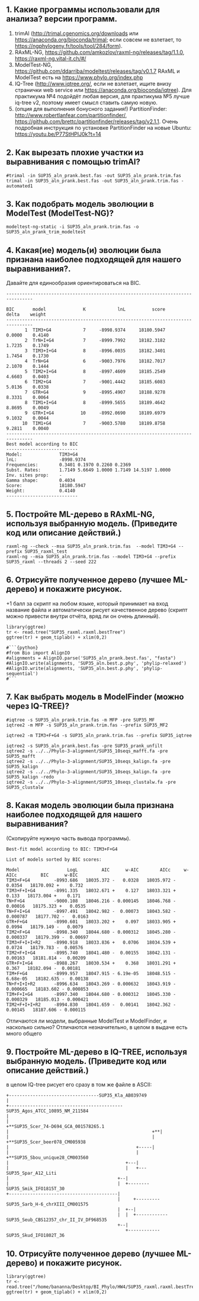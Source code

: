 ## 1. Какие программы использовали для анализа? версии программ.

1. trimAl (http://trimal.cgenomics.org/downloads или https://anaconda.org/bioconda/trimal; если совсем не взлетает,
то https://ngphylogeny.fr/tools/tool/284/form).
2. RAxML-NG, https://github.com/amkozlov/raxml-ng/releases/tag/1.1.0, https://raxml-ng.vital-it.ch/#/
3. ModelTest-NG, https://github.com/ddarriba/modeltest/releases/tag/v0.1.7
RAxML
и ModelTest есть на https://www.phylo.org/index.php
4. IQ-Tree (http://www.iqtree.org/, если не взлетает, ищите внизу
странички web service или https://anaconda.org/bioconda/iqtree). Для практикума
№4 подойдёт любая версия, для практикума
№5 лучше iq-tree v2, поэтому имеет смысл ставить
самую новую.
5. (опция для выполнения бонусного
задания!) PartitionFinder: http://www.robertlanfear.com/partitionfinder/, https://github.com/brettc/partitionfinder/releases/tag/v2.1.1.
Очень подробная
инструкция по установке PartitionFinder на новые Ubuntu:
https://youtu.be/P77StHPIJ0k?t=14


## 2. Как вырезать плохие участки из выравнивания с помощью trimAl?
```
#trimal -in SUP35_aln_prank.best.fas -out SUP35_aln_prank.trim.fas
trimal -in SUP35_aln_prank.best.fas -out SUP35_aln_prank.trim.fas -automated1
```
## 3. Как подобрать модель эволюции в ModelTest (ModelTest-NG)?

```
modeltest-ng-static -i SUP35_aln_prank.trim.fas -o SUP35_aln_prank_trim_modeltest
```

## 4. Какая(ие) модель(и) эволюции была признана наиболее подходящей для нашего выравнивания?.
Давайте для единообразия ориентироваться на BIC.
```
--------------------------------------------------------------------------------

BIC       model              K            lnL          score          delta    weight
--------------------------------------------------------------------------------
       1  TIM3+G4            7     -8998.9374     18180.5947         0.0000    0.4140
       2  TrN+I+G4           7     -8999.7992     18182.3182         1.7235    0.1749
       3  TIM3+I+G4          8     -8996.0035     18182.3401         1.7454    0.1730
       4  TrN+G4             6     -9003.7976     18182.7017         2.1070    0.1444
       5  TIM2+I+G4          8     -8997.4609     18185.2549         4.6603    0.0403
       6  TIM2+G4            7     -9001.4442     18185.6083         5.0136    0.0338
       7  GTR+G4             9     -8995.4907     18188.9278         8.3331    0.0064
       8  TIM1+I+G4          8     -8999.5655     18189.4642         8.8695    0.0049
       9  GTR+I+G4          10     -8992.0690     18189.6979         9.1032    0.0044
      10  TIM1+G4            7     -9003.5780     18189.8758         9.2811    0.0040
--------------------------------------------------------------------------------
Best model according to BIC
---------------------------
Model:              TIM3+G4
lnL:                -8998.9374
Frequencies:        0.3401 0.1970 0.2260 0.2369
Subst. Rates:       1.7149 5.6649 1.0000 1.7149 14.5197 1.0000 
Inv. sites prop:    -
Gamma shape:        0.4034
Score:              18180.5947
Weight:             0.4140
---------------------------
```
## 5. Постройте ML-дерево в RAxML-NG, используя выбранную модель. (Приведите код или описание действий.)

```
raxml-ng --check --msa SUP35_aln_prank.trim.fas  --model TIM3+G4 --prefix SUP35_raxml_test
raxml-ng --msa SUP35_aln_prank.trim.fas --model TIM3+G4 --prefix SUP35_raxml --threads 2 --seed 222 
```
## 6. Отрисуйте полученное дерево (лучшее ML-дерево) и покажите рисунок.
+1 балл за скрипт на любом языке, который принимает на вход название файла и автоматически рисует качественное дерево (скрипт можно привести внутри отчёта, вряд ли он очень длинный).

```{r}
library(ggtree)
tr <- read.tree("SUP35_raxml.raxml.bestTree")
ggtree(tr) + geom_tiplab() + xlim(0,2)
```
```
#```{python}
#from Bio import AlignIO
#alignments = AlignIO.parse('SUP35_aln_prank.best.fas', "fasta")
#AlignIO.write(alignments, 'SUP35_aln.best.p.phy', 'phylip-relaxed')
#AlignIO.write(alignments, 'SUP35_aln.best.p.phy', 'phylip-sequential')
#```
```

## 7. Как выбрать модель в ModelFinder (можно через IQ-TREE)?

```
#iqtree -s SUP35_aln_prank.trim.fas -m MFP -pre SUP35_MF
iqtree2 -m MFP -s SUP35_aln_prank.trim.fas --prefix SUP35_MF2

iqtree2 -m TIM3+F+G4 -s SUP35_aln_prank.trim.fas --prefix SUP35_iqtree

iqtree2 -s SUP35_aln_prank.best.fas -pre SUP35_prank_unfilt
iqtree2 -s ../../Phylo-3-alignment/SUP35_10seqs_mafft.fa -pre SUP35_mafft
iqtree2 -s ../../Phylo-3-alignment/SUP35_10seqs_kalign.fa -pre SUP35_kalign
iqtree2 -s ../../Phylo-3-alignment/SUP35_10seqs_kalign.fa -pre SUP35_kalign -redo
iqtree2 -s ../../Phylo-3-alignment/SUP35_10seqs_clustalw.fa -pre SUP35_clustalw
```

## 8. Какая модель эволюции была признана наиболее подходящей для нашего выравнивания?
(Скопируйте нужную часть вывода программы).

```
Best-fit model according to BIC: TIM3+F+G4

List of models sorted by BIC scores: 

Model                  LogL         AIC      w-AIC        AICc     w-AICc         BIC      w-BIC
TIM3+F+G4         -8993.686   18035.372 -   0.0328   18035.972 -   0.0354   18170.092 +    0.732
TIM3+F+I+G4       -8991.335   18032.671 +    0.127   18033.321 +    0.133   18173.004 +    0.171
TN+F+G4           -9000.108   18046.216 - 0.000145   18046.768 -  0.00016   18175.323 +   0.0535
TN+F+I+G4         -8997.491   18042.982 -  0.00073   18043.582 - 0.000787   18177.702 -   0.0163
GTR+F+G4          -8990.601   18033.202 +    0.097   18033.905 +   0.0994   18179.149 -   0.0079
TIM2+F+G4         -8998.340   18044.680 - 0.000312   18045.280 - 0.000337   18179.399 -  0.00697
TIM3+F+I+I+R2     -8990.918   18033.836 +   0.0706   18034.539 +   0.0724   18179.783 -  0.00576
TIM2+F+I+G4       -8995.740   18041.480 -  0.00155   18042.131 -  0.00163   18181.814 -  0.00209
GTR+F+I+G4        -8988.267   18030.534 +    0.368   18031.291 +    0.367   18182.094 -  0.00181
TIM+F+G4          -8999.957   18047.915 - 6.19e-05   18048.515 - 6.68e-05   18182.635 -  0.00138
TN+F+I+I+R2       -8996.634   18043.269 - 0.000632   18043.919 - 0.000665   18183.602 - 0.000853
TIM+F+I+G4        -8997.340   18044.680 - 0.000312   18045.330 - 0.000329   18185.013 - 0.000421
TIM2+F+I+I+R2     -8994.830   18041.659 -  0.00141   18042.362 -  0.00145   18187.606 - 0.000115
```

Отличаются ли модели, выбранные ModelTest и ModelFinder, и насколько сильно?
Отличаются незначительно, в целом в выдаче есть много общего

## 9. Постройте ML-дерево в IQ-TREE, используя выбранную модель. (Приведите код или описание действий.)

в целом IQ-tree рисует его сразу в том же файле в ASCII:
```
+----------------------------------SUP35_Kla_AB039749
|
+-------------------------------------------SUP35_Agos_ATCC_10895_NM_211584
|
|                                                         +**SUP35_Scer_74-D694_GCA_001578265.1
|                                                      +**|
|                                                      |  +**SUP35_Scer_beer078_CM005938
|                                                +-----|
|                                                |     +**SUP35_Sbou_unique28_CM003560
|                                            +---|
|                                            |   +---SUP35_Spar_A12_Liti
|                                         +--|
|                                         |  +--------SUP35_Smik_IFO1815T_30
+-----------------------------------------|
                                          |     +---------SUP35_Sarb_H-6_chrXIII_CM001575
                                          |  +--|
                                          |  |  +------------SUP35_Seub_CBS12357_chr_II_IV_DF968535
                                          +--|
                                             +------------SUP35_Skud_IFO1802T_36
```

## 10. Отрисуйте полученное дерево (лучшее ML-дерево) и покажите рисунок.

```{r}
library(ggtree)
tr <- read.tree("/home/bananna/Desktop/BI_Phylo/HW4/SUP35_raxml.raxml.bestTree")
ggtree(tr) + geom_tiplab() + xlim(0,2)
```
